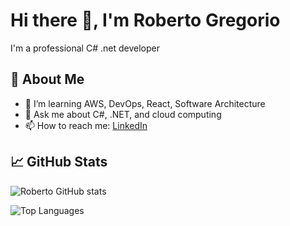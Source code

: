 # Hi there 👋, I'm Roberto Gregorio

I'm a professional C# .net developer

## 🚀 About Me
- 🌱 I’m learning  AWS, DevOps, React, Software Architecture
- 💬 Ask me about C#, .NET, and cloud computing
- 📫 How to reach me: [LinkedIn](https://www.linkedin.com/in/roberto-gregorio-99506b19a/)

## 📈 GitHub Stats
![Roberto GitHub stats](https://github-readme-stats.vercel.app/api?username=RobertoGregorio&show_icons=true&theme=radical)

![Top Languages](https://github-readme-stats.vercel.app/api/top-langs/?username=RobertoGregorio&layout=compact&theme=radical)

